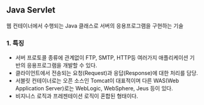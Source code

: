## Java Servlet  
웹 컨테이너에서 수행되는 Java 클래스로 서버의 응용프로그램을 구현하는 기술

### 1. 특징  
- 서버 프로토콜 종류에 관계없이 FTP, SMTP, HTTP등 여러가지 애플리케이션 기반의 응용프로그램을 개발할 수 있다.
- 클라이언트에서 전송되는 요청(Request)과 응답(Response)에 대한 처리를 담당.
- 서블릿 컨테이너로는 오픈 소스인 Tomcat이 대표적이며 다른 WAS(Web Application Server)로는 WebLogic, WebSphere, Jeus 등이 있다.
- 비지니스 로직과 프레젠테이션 로직이 혼합된 형태이다. 